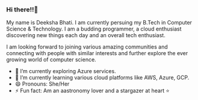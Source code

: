 ### Hi there!!👋
My name is Deeksha Bhati. I am currently persuing my B.Tech in Computer Science & Technology.
I am a budding programmer, a cloud enthusiast discovering new things each day and an overall tech enthusiast.

I am looking forward to joining various amazing communities and connecting with people with similar interests and further explore the ever growing  world of computer science.
<!--
**Deeksha2003/Deeksha2003** is a ✨ _special_ ✨ repository because its `README.md` (this file) appears on your GitHub profile.

Here are some ideas to get you started:
- 👯 I’m looking to collaborate on ...
- 🤔 I’m looking for help with ...
- 💬 Ask me about ...
- 📫 How to reach me: ...
-->
- 🔭 I’m currently exploring Azure services. 
- 🌱 I’m currently learning various cloud platforms like AWS, Azure, GCP.
- 😄 Pronouns: She/Her
- ⚡ Fun fact: Am an aastronomy lover and a stargazer at heart ⭐

